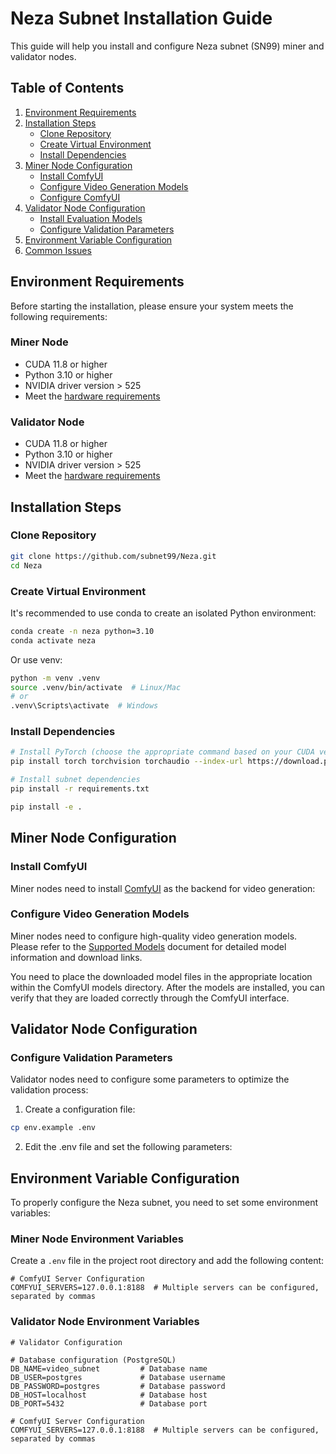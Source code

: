 # Neza Subnet Installation Guide

This guide will help you install and configure Neza subnet (SN99) miner and validator nodes.

## Table of Contents

1. [Environment Requirements](#environment-requirements)
2. [Installation Steps](#installation-steps)
   - [Clone Repository](#clone-repository)
   - [Create Virtual Environment](#create-virtual-environment)
   - [Install Dependencies](#install-dependencies)
3. [Miner Node Configuration](#miner-node-configuration)
   - [Install ComfyUI](#install-comfyui)
   - [Configure Video Generation Models](#configure-video-generation-models)
   - [Configure ComfyUI](#configure-comfyui)
4. [Validator Node Configuration](#validator-node-configuration)
   - [Install Evaluation Models](#install-evaluation-models)
   - [Configure Validation Parameters](#configure-validation-parameters)
5. [Environment Variable Configuration](#environment-variable-configuration)
6. [Common Issues](#common-issues)

## Environment Requirements

Before starting the installation, please ensure your system meets the following requirements:

### Miner Node
- CUDA 11.8 or higher
- Python 3.10 or higher
- NVIDIA driver version > 525
- Meet the [hardware requirements](../README.md#miner-recommended-configuration)

### Validator Node
- CUDA 11.8 or higher
- Python 3.10 or higher
- NVIDIA driver version > 525
- Meet the [hardware requirements](../README.md#validator-recommended-configuration)

## Installation Steps

### Clone Repository

```bash
git clone https://github.com/subnet99/Neza.git
cd Neza
```

### Create Virtual Environment

It's recommended to use conda to create an isolated Python environment:

```bash
conda create -n neza python=3.10
conda activate neza
```

Or use venv:

```bash
python -m venv .venv
source .venv/bin/activate  # Linux/Mac
# or
.venv\Scripts\activate  # Windows
```

### Install Dependencies

```bash
# Install PyTorch (choose the appropriate command based on your CUDA version)
pip install torch torchvision torchaudio --index-url https://download.pytorch.org/whl/cu118

# Install subnet dependencies
pip install -r requirements.txt

pip install -e .
```

## Miner Node Configuration

### Install ComfyUI

Miner nodes need to install [ComfyUI](https://github.com/comfyanonymous/ComfyUI.git) as the backend for video generation:

### Configure Video Generation Models

Miner nodes need to configure high-quality video generation models. Please refer to the [Supported Models](./models.md) document for detailed model information and download links.

You need to place the downloaded model files in the appropriate location within the ComfyUI models directory. After the models are installed, you can verify that they are loaded correctly through the ComfyUI interface.

## Validator Node Configuration

### Configure Validation Parameters

Validator nodes need to configure some parameters to optimize the validation process:

1. Create a configuration file:

```bash
cp env.example .env
```

2. Edit the .env file and set the following parameters:

## Environment Variable Configuration

To properly configure the Neza subnet, you need to set some environment variables:

### Miner Node Environment Variables

Create a `.env` file in the project root directory and add the following content:

```
# ComfyUI Server Configuration
COMFYUI_SERVERS=127.0.0.1:8188  # Multiple servers can be configured, separated by commas
```

### Validator Node Environment Variables

```
# Validator Configuration

# Database configuration (PostgreSQL)
DB_NAME=video_subnet         # Database name
DB_USER=postgres             # Database username
DB_PASSWORD=postgres         # Database password
DB_HOST=localhost            # Database host
DB_PORT=5432                 # Database port

# ComfyUI Server Configuration
COMFYUI_SERVERS=127.0.0.1:8188  # Multiple servers can be configured, separated by commas

```